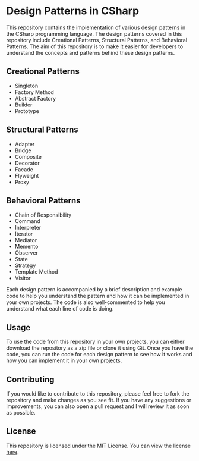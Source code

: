 # Design Patterns in CSharp

This repository contains the implementation of various design patterns in the CSharp programming language. The design patterns covered in this repository include Creational Patterns, Structural Patterns, and Behavioral Patterns. The aim of this repository is to make it easier for developers to understand the concepts and patterns behind these design patterns.

## Creational Patterns
- Singleton
- Factory Method
- Abstract Factory
- Builder
- Prototype

## Structural Patterns
- Adapter
- Bridge
- Composite
- Decorator
- Facade
- Flyweight
- Proxy

## Behavioral Patterns
- Chain of Responsibility
- Command
- Interpreter
- Iterator
- Mediator
- Memento
- Observer
- State
- Strategy
- Template Method
- Visitor

Each design pattern is accompanied by a brief description and example code to help you understand the pattern and how it can be implemented in your own projects. The code is also well-commented to help you understand what each line of code is doing.

## Usage
To use the code from this repository in your own projects, you can either download the repository as a zip file or clone it using Git. Once you have the code, you can run the code for each design pattern to see how it works and how you can implement it in your own projects.

## Contributing
If you would like to contribute to this repository, please feel free to fork the repository and make changes as you see fit. If you have any suggestions or improvements, you can also open a pull request and I will review it as soon as possible.

## License
This repository is licensed under the MIT License. You can view the license [here](LICENSE).
